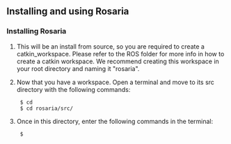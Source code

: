 ## Installing and using Rosaria

### Installing Rosaria

1. This will be an install from source, so you are required to create a catkin_workspace. Please refer to the ROS folder for more info in how to create a catkin workspace. We recommend creating this workspace in your root directory and naming it "rosaria".

2. Now that you have a workspace. Open a terminal and move to its src directory with the following commands:

		$ cd
		$ cd rosaria/src/

3. Once in this directory, enter the following commands in the terminal:

		$ 

